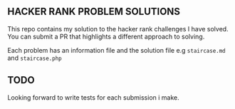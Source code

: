 ## HACKER RANK PROBLEM SOLUTIONS

This repo contains my solution to the hacker rank challenges I have solved. 
You can submit a PR that highlights a different approach to solving.

Each problem has an information file and the solution file 
e.g `staircase.md` and `staircase.php`

## TODO
Looking forward to write tests for each submission i make.
